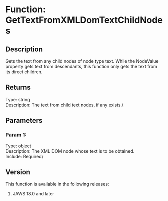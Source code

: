 # Function: GetTextFromXMLDomTextChildNodes

## Description

Gets the text from any child nodes of node type text. While the
NodeValue property gets text from descendants, this function only gets
the text from its direct children.

## Returns

Type: string\
Description: The text from child text nodes, if any exists.\

## Parameters

### Param 1:

Type: object\
Description: The XML DOM node whose text is to be obtained.\
Include: Required\

## Version

This function is available in the following releases:

1.  JAWS 18.0 and later

